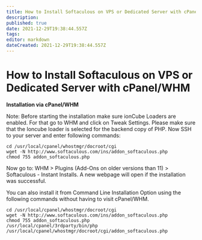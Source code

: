 ```yaml
---
title: How to Install Softaculous on VPS or Dedicated Server with cPanel/WHM
description: 
published: true
date: 2021-12-29T19:38:44.557Z
tags: 
editor: markdown
dateCreated: 2021-12-29T19:38:44.557Z
---
```


# How to Install Softaculous on VPS or Dedicated Server with cPanel/WHM


**Installation via cPanel/WHM**

Note: Before starting the installation make sure ionCube Loaders are enabled. For that go to WHM and click on Tweak Settings. Please make sure that the Ioncube loader is selected for the backend copy of PHP. Now SSH to your server and enter following commands:

```
cd /usr/local/cpanel/whostmgr/docroot/cgi 
wget -N http://www.softaculous.com/ins/addon_softaculous.php
chmod 755 addon_softaculous.php
```

Now go to: WHM > Plugins (Add-Ons on older versions than 11) > Softaculous - Instant Installs. A new  webpage will open if the installation was successful.

You can also install it from Command Line Installation Option using the following commands without having to visit cPanel/WHM.

```
cd /usr/local/cpanel/whostmgr/docroot/cgi 
wget -N http://www.softaculous.com/ins/addon_softaculous.php
chmod 755 addon_softaculous.php
/usr/local/cpanel/3rdparty/bin/php /usr/local/cpanel/whostmgr/docroot/cgi/addon_softaculous.php
```


